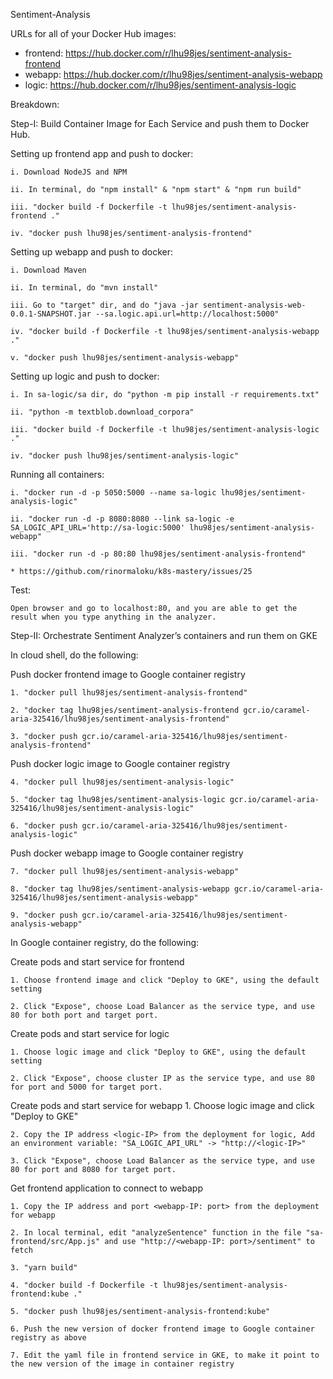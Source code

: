 Sentiment-Analysis

URLs for all of your Docker Hub images:
* frontend: https://hub.docker.com/r/lhu98jes/sentiment-analysis-frontend
* webapp: https://hub.docker.com/r/lhu98jes/sentiment-analysis-webapp
* logic: https://hub.docker.com/r/lhu98jes/sentiment-analysis-logic




Breakdown:

Step-I: Build Container Image for Each Service and push them to Docker Hub.

Setting up frontend app and push to docker: 

	i. Download NodeJS and NPM 
	
	ii. In terminal, do "npm install" & "npm start" & "npm run build"
	
	iii. "docker build -f Dockerfile -t lhu98jes/sentiment-analysis-frontend ."
	
	iv. "docker push lhu98jes/sentiment-analysis-frontend"

Setting up webapp and push to docker:

	i. Download Maven
	
	ii. In terminal, do "mvn install"
	
	iii. Go to "target" dir, and do "java -jar sentiment-analysis-web-0.0.1-SNAPSHOT.jar --sa.logic.api.url=http://localhost:5000"
	
	iv. "docker build -f Dockerfile -t lhu98jes/sentiment-analysis-webapp ."
	
	v. "docker push lhu98jes/sentiment-analysis-webapp"

Setting up logic and push to docker:

	i. In sa-logic/sa dir, do "python -m pip install -r requirements.txt"
	
	ii. "python -m textblob.download_corpora"
	
	iii. "docker build -f Dockerfile -t lhu98jes/sentiment-analysis-logic ."
	
	iv. "docker push lhu98jes/sentiment-analysis-logic"

Running all containers:

	i. "docker run -d -p 5050:5000 --name sa-logic lhu98jes/sentiment-analysis-logic"
	
	ii. "docker run -d -p 8080:8080 --link sa-logic -e SA_LOGIC_API_URL='http://sa-logic:5000' lhu98jes/sentiment-analysis-webapp"
	
	iii. "docker run -d -p 80:80 lhu98jes/sentiment-analysis-frontend"
	
	* https://github.com/rinormaloku/k8s-mastery/issues/25

Test:

	Open browser and go to localhost:80, and you are able to get the result when you type anything in the analyzer.

   

Step-II: Orchestrate Sentiment Analyzer’s containers and run them on GKE

In cloud shell, do the following:

Push docker frontend image to Google container registry

	1. "docker pull lhu98jes/sentiment-analysis-frontend"
	
	2. "docker tag lhu98jes/sentiment-analysis-frontend gcr.io/caramel-aria-325416/lhu98jes/sentiment-analysis-frontend"
	
	3. "docker push gcr.io/caramel-aria-325416/lhu98jes/sentiment-analysis-frontend"

Push docker logic image to Google container registry

	4. "docker pull lhu98jes/sentiment-analysis-logic"
	
	5. "docker tag lhu98jes/sentiment-analysis-logic gcr.io/caramel-aria-325416/lhu98jes/sentiment-analysis-logic"
	
	6. "docker push gcr.io/caramel-aria-325416/lhu98jes/sentiment-analysis-logic"

Push docker webapp image to Google container registry

	7. "docker pull lhu98jes/sentiment-analysis-webapp"
	
	8. "docker tag lhu98jes/sentiment-analysis-webapp gcr.io/caramel-aria-325416/lhu98jes/sentiment-analysis-webapp"
	
	9. "docker push gcr.io/caramel-aria-325416/lhu98jes/sentiment-analysis-webapp"


In Google container registry, do the following:

Create pods and start service for frontend

	1. Choose frontend image and click "Deploy to GKE", using the default setting
	
	2. Click "Expose", choose Load Balancer as the service type, and use 80 for both port and target port.

Create pods and start service for logic

	1. Choose logic image and click "Deploy to GKE", using the default setting
	
	2. Click "Expose", choose cluster IP as the service type, and use 80 for port and 5000 for target port.

Create pods and start service for webapp
	1. Choose logic image and click "Deploy to GKE"

	2. Copy the IP address <logic-IP> from the deployment for logic, Add an environment variable: "SA_LOGIC_API_URL" -> "http://<logic-IP>"

	3. Click "Expose", choose Load Balancer as the service type, and use 80 for port and 8080 for target port.

Get frontend application to connect to webapp

	1. Copy the IP address and port <webapp-IP: port> from the deployment for webapp
	
	2. In local terminal, edit "analyzeSentence" function in the file "sa-frontend/src/App.js" and use "http://<webapp-IP: port>/sentiment" to fetch
	
	3. "yarn build"
	
	4. "docker build -f Dockerfile -t lhu98jes/sentiment-analysis-frontend:kube ."
	
	5. "docker push lhu98jes/sentiment-analysis-frontend:kube"
	
	6. Push the new version of docker frontend image to Google container registry as above
	
	7. Edit the yaml file in frontend service in GKE, to make it point to the new version of the image in container registry

